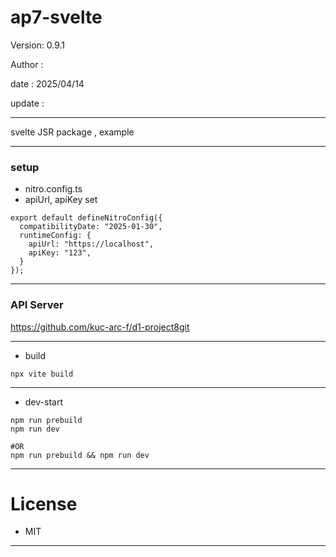 # ap7-svelte

 Version: 0.9.1

 Author  : 

 date    : 2025/04/14

 update  :

***

svelte JSR package , example

***
### setup
* nitro.config.ts
* apiUrl, apiKey set
```
export default defineNitroConfig({
  compatibilityDate: "2025-01-30",
  runtimeConfig: {
    apiUrl: "https://localhost",
    apiKey: "123",
  }
});

```

***
### API Server

https://github.com/kuc-arc-f/d1-project8git

***
* build
```
npx vite build
```
***
* dev-start

```
npm run prebuild
npm run dev

#OR
npm run prebuild && npm run dev
```

***
# License

* MIT

***
